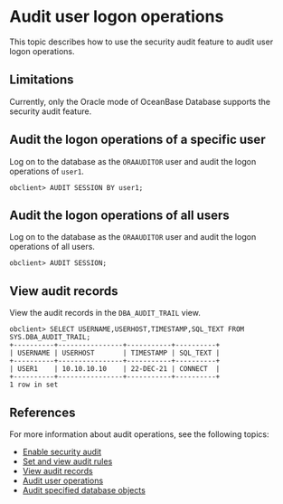 # Audit user logon operations

This topic describes how to use the security audit feature to audit user logon operations.

## Limitations

Currently, only the Oracle mode of OceanBase Database supports the security audit feature.

## Audit the logon operations of a specific user

Log on to the database as the `ORAAUDITOR` user and audit the logon operations of `user1`.

```shell
obclient> AUDIT SESSION BY user1;
```

## Audit the logon operations of all users

Log on to the database as the `ORAAUDITOR` user and audit the logon operations of all users.

```shell
obclient> AUDIT SESSION;
```

## View audit records

View the audit records in the `DBA_AUDIT_TRAIL` view.

```shell
obclient> SELECT USERNAME,USERHOST,TIMESTAMP,SQL_TEXT FROM SYS.DBA_AUDIT_TRAIL;
+----------+----------------+-----------+----------+
| USERNAME | USERHOST       | TIMESTAMP | SQL_TEXT |
+----------+----------------+-----------+----------+
| USER1    | 10.10.10.10    | 22-DEC-21 | CONNECT  |
+----------+----------------+-----------+----------+
1 row in set
```

## References

For more information about audit operations, see the following topics:

* [Enable security audit](../600.security-audit/200.audit-open.md)
* [Set and view audit rules](../600.security-audit/300.set-up-and-view-audit-rules.md)
* [View audit records](../600.security-audit/500.audit-records.md)
* [Audit user operations](../600.security-audit/700.audit-user-operations.md)
* [Audit specified database objects](../600.security-audit/800.audit-a-specified-database-object.md)
